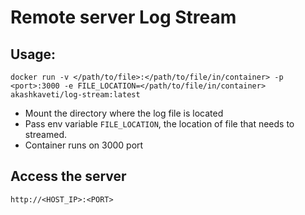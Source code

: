 # Remote server Log Stream

## Usage:

```
docker run -v </path/to/file>:</path/to/file/in/container> -p <port>:3000 -e FILE_LOCATION=</path/to/file/in/container> akashkaveti/log-stream:latest
```

* Mount the directory where the log file is located
* Pass env variable `FILE_LOCATION`, the location of file that needs to streamed.
* Container runs on 3000 port

## Access the server

`http://<HOST_IP>:<PORT>`